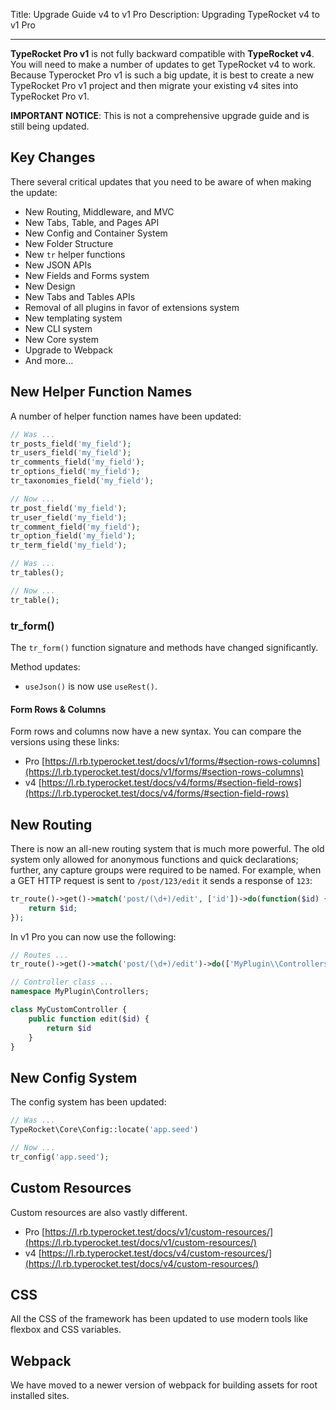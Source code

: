 Title: Upgrade Guide v4 to v1 Pro
Description: Upgrading TypeRocket v4 to v1 Pro

---

**TypeRocket Pro v1** is not fully backward compatible with **TypeRocket v4**. You will need to make a number of updates to get TypeRocket v4 to work. Because Typerocket Pro v1 is such a big update, it is best to create a new TypeRocket Pro v1 project and then migrate your existing v4 sites into TypeRocket Pro v1.

**IMPORTANT NOTICE**: This is not a comprehensive upgrade guide and is still being updated.

## Key Changes

There several critical updates that you need to be aware of when making the update:

- New Routing, Middleware, and MVC
- New Tabs, Table, and Pages API
- New Config and Container System
- New Folder Structure
- New `tr` helper functions
- New JSON APIs
- New Fields and Forms system
- New Design
- New Tabs and Tables APIs
- Removal of all plugins in favor of extensions system
- New templating system
- New CLI system
- New Core system
- Upgrade to Webpack
- And more...

## New Helper Function Names

A number of helper function names have been updated:

```php
// Was ...
tr_posts_field('my_field');
tr_users_field('my_field');
tr_comments_field('my_field');
tr_options_field('my_field');
tr_taxonomies_field('my_field');

// Now ...
tr_post_field('my_field');
tr_user_field('my_field');
tr_comment_field('my_field');
tr_option_field('my_field');
tr_term_field('my_field');
```

```php
// Was ...
tr_tables();

// Now ...
tr_table();
```

### tr_form()

The `tr_form()` function signature and methods have changed significantly.

Method updates:

- `useJson()` is now use `useRest()`.

#### Form Rows & Columns

Form rows and columns now have a new syntax. You can compare the versions using these links:

- Pro [https://l.rb.typerocket.test/docs/v1/forms/#section-rows-columns](https://l.rb.typerocket.test/docs/v1/forms/#section-rows-columns)
- v4 [https://l.rb.typerocket.test/docs/v4/forms/#section-field-rows](https://l.rb.typerocket.test/docs/v4/forms/#section-field-rows)

## New Routing

There is now an all-new routing system that is much more powerful. The old system only allowed for anonymous functions and quick declarations; further, any capture groups were required to be named. For example, when a GET HTTP request is sent to `/post/123/edit` it sends a response of `123`:

```php
tr_route()->get()->match('post/(\d+)/edit', ['id'])->do(function($id) {
    return $id;
});
``` 

In v1 Pro you can now use the following:

```php
// Routes ...
tr_route()->get()->match('post/(\d+)/edit')->do(['MyPlugin\\Controllers\\MyCustomController', 'edit']);

// Controller class ...  
namespace MyPlugin\Controllers;

class MyCustomController {
    public function edit($id) {
        return $id
    }
}
```

## New Config System

The config system has been updated:

```php
// Was ...
TypeRocket\Core\Config::locate('app.seed')

// Now ...
tr_config('app.seed');
```

## Custom Resources

Custom resources are also vastly different.

- Pro [https://l.rb.typerocket.test/docs/v1/custom-resources/](https://l.rb.typerocket.test/docs/v1/custom-resources/)
- v4 [https://l.rb.typerocket.test/docs/v4/custom-resources/](https://l.rb.typerocket.test/docs/v4/custom-resources/)

## CSS

All the CSS of the framework has been updated to use modern tools like flexbox and CSS variables.

## Webpack

We have moved to a newer version of webpack for building assets for root installed sites.